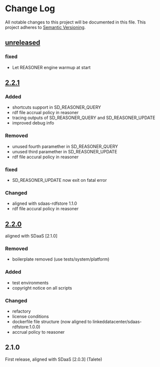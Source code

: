 # Change Log
All notable changes to this project will be documented in this file.
This project adheres to [Semantic Versioning](http://semver.org/).

## [unreleased]


### fixed

- Let REASONER engine warmup at start


## [2.2.1]

### Added

- shortcuts support in SD_REASONER_QUERY
- rdf file accrual policy in reasoner
- tracing outputs of SD_REASONER_QUERY and SD_REASONER_UPDATE
- improved debug info

### Removed

- unused fourth paramether in SD_REASONER_QUERY
- unused third paramether in SD_REASONER_UPDATE
- rdf file accural policy in reasoner

### fixed

- SD_REASONER_UPDATE now exit on fatal error

### Changed

- aligned with sdaas-rdfstore 1.1.0
- rdf file accural policy in reasoner

## [2.2.0]

aligned with SDaaS [2.1.0] 

### Removed

- boilerplate removed (use tests/system/platform)

### Added

- test environments
- copyright notice on all scripts

### Changed

- refactory
- license conditions
- dockerfile file structure (now aligned to linkeddatacenter/sdaas-rdfstore:1.0.0)
- accrual policy to reasoner

## 2.1.0

First release, aligned with SDaaS [2.0.3] (Talete)


[Unreleased]: https://bitbucket.org/linkeddatacenter/sdaas/compare/master%0D2.2.1
[2.2.1]: https://bitbucket.org/linkeddatacenter/sdaas/compare/2.2.1%0D2.2.0
[2.2.0]: https://bitbucket.org/linkeddatacenter/sdaas/compare/2.2.0%0D2.1.0
